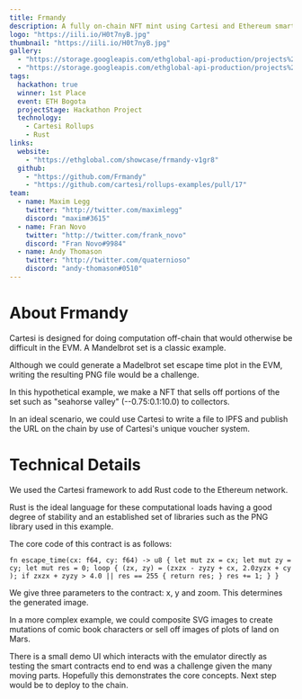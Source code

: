 ```yaml
---
title: Frmandy
description: A fully on-chain NFT mint using Cartesi and Ethereum smart contracts
logo: "https://iili.io/H0t7nyB.jpg"
thumbnail: "https://iili.io/H0t7nyB.jpg"
gallery:
  - "https://storage.googleapis.com/ethglobal-api-production/projects%2Fv1gr8%2Fimages%2Fcli-example-1.jpg"
  - "https://storage.googleapis.com/ethglobal-api-production/projects%2Fv1gr8%2Fimages%2FScreenshot%20from%202022-10-09%2014-34-24.png"
tags:
  hackathon: true
  winner: 1st Place
  event: ETH Bogota
  projectStage: Hackathon Project
  technology:
    - Cartesi Rollups
    - Rust
links:
  website:
    - "https://ethglobal.com/showcase/frmandy-v1gr8"
  github:
    - "https://github.com/Frmandy"
    - "https://github.com/cartesi/rollups-examples/pull/17"
team:
  - name: Maxim Legg
    twitter: "http://twitter.com/maximlegg"
    discord: "maxim#3615"
  - name: Fran Novo
    twitter: "http://twitter.com/frank_novo"
    discord: "Fran Novo#9984"
  - name: Andy Thomason
    twitter: "http://twitter.com/quaternioso"
    discord: "andy-thomason#0510"
---
```


# About Frmandy

Cartesi is designed for doing computation off-chain that would otherwise be difficult in the EVM. A Mandelbrot set is a classic example.

Although we could generate a Madelbrot set escape time plot in the EVM, writing the resulting PNG file would be a challenge.

In this hypothetical example, we make a NFT that sells off portions of the set such as "seahorse valley" (--0.75:0.1:10.0) to collectors.

In an ideal scenario, we could use Cartesi to write a file to IPFS and publish the URL on the chain by use of Cartesi's unique voucher system.

# Technical Details

We used the Cartesi framework to add Rust code to the Ethereum network.

Rust is the ideal language for these computational loads having a good degree of stability and an established set of libraries such as the PNG library used in this example.

The core code of this contract is as follows:

```
fn escape_time(cx: f64, cy: f64) -> u8 { let mut zx = cx; let mut zy = cy; let mut res = 0; loop { (zx, zy) = (zxzx - zyzy + cx, 2.0zyzx + cy ); if zxzx + zyzy > 4.0 || res == 255 { return res; } res += 1; } }
```

We give three parameters to the contract: x, y and zoom. This determines the generated image.

In a more complex example, we could composite SVG images to create mutations of comic book characters or sell off images of plots of land on Mars.

There is a small demo UI which interacts with the emulator directly as testing the smart contracts end to end was a challenge given the many moving parts. Hopefully this demonstrates the core concepts. Next step would be to deploy to the chain.
